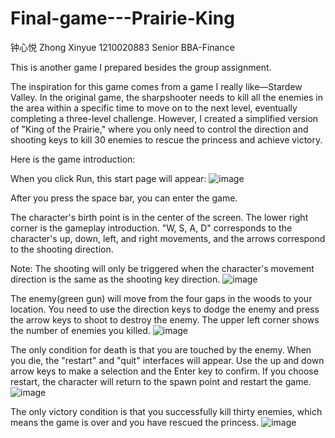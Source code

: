 # Final-game---Prairie-King

钟心悦 Zhong Xinyue 1210020883 Senior BBA-Finance

This is another game I prepared besides the group assignment.

 
The inspiration for this game comes from a game I really like—Stardew Valley. In the original game, the sharpshooter needs to kill all the enemies in the area within a specific time to move on to the next level, eventually completing a three-level challenge. However, I created a simplified version of "King of the Prairie," where you only need to control the direction and shooting keys to kill 30 enemies to rescue the princess and achieve victory.


Here is the game introduction:

When you click Run, this start page will appear:
![image](https://github.com/Goodily/StrawValley_PrairieKing_implment_by_py/blob/main/Image%20Description/start.png)

After you press the space bar, you can enter the game. 

The character's birth point is in the center of the screen. The lower right corner is the gameplay introduction. "W, S, A, D" corresponds to the character's up, down, left, and right movements, and the arrows correspond to the shooting direction. 


Note: The shooting will only be triggered when the character's movement direction is the same as the shooting key direction.
![image](https://github.com/Goodily/StrawValley_PrairieKing_implment_by_py/blob/main/Image%20Description/Gameplay.png)


The enemy(green gun) will move from the four gaps in the woods to your location. You need to use the direction keys to dodge the enemy and press the arrow keys to shoot to destroy the enemy.
The upper left corner shows the number of enemies you killed.
![image](https://github.com/Goodily/StrawValley_PrairieKing_implment_by_py/blob/main/Image%20Description/shoot.png)


The only condition for death is that you are touched by the enemy. 
When you die, the "restart" and "quit" interfaces will appear. Use the up and down arrow keys to make a selection and the Enter key to confirm.
If you choose restart, the character will return to the spawn point and restart the game.
![image](https://github.com/Goodily/StrawValley_PrairieKing_implment_by_py/blob/main/Image%20Description/gameover.png)


The only victory condition is that you successfully kill thirty enemies, which means the game is over and you have rescued the princess.
![image](https://github.com/Goodily/StrawValley_PrairieKing_implment_by_py/blob/main/Image%20Description/victory.png)
